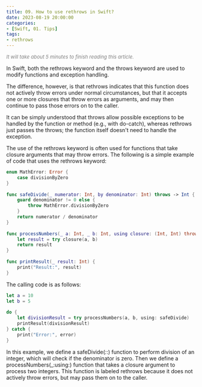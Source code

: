 ```yaml
---
title: 09. How to use rethrows in Swift?
date: 2023-08-19 20:00:00
categories: 
- [Swift, 01. Tips]
tags:
- rethrows
---
```


<font color=gray size=2>*It will take about 5 minutes to finish reading this article.*</font>

In Swift, both the rethrows keyword and the throws keyword are used to modify functions and exception handling. 

The difference, however, is that rethrows indicates that this function does not actively throw errors under normal circumstances, but that it accepts one or more closures that throw errors as arguments, and may then continue to pass those errors on to the caller.

It can be simply understood that throws allow possible exceptions to be handled by the function or method (e.g., with do-catch), whereas rethrows just passes the throws; the function itself doesn't need to handle the exception.

The use of the rethrows keyword is often used for functions that take closure arguments that may throw errors. The following is a simple example of code that uses the rethrows keyword:

```Swift
enum MathError: Error {
    case divisionByZero
}
​
func safeDivide(_ numerator: Int, by denominator: Int) throws -> Int {
    guard denominator != 0 else {
        throw MathError.divisionByZero
    }
    return numerator / denominator
}
​
func processNumbers(_ a: Int, _ b: Int, using closure: (Int, Int) throws -> Int) rethrows -> Int {
    let result = try closure(a, b)
    return result
}
​
func printResult(_ result: Int) {
    print("Result:", result)
}

```
The calling code is as follows:

```Swift
let a = 10
let b = 5
​
do {
    let divisionResult = try processNumbers(a, b, using: safeDivide)
    printResult(divisionResult)
} catch {
    print("Error:", error)
}
```
In this example, we define a safeDivide(_:_:) function to perform division of an integer, which will check if the denominator is zero. Then we define a processNumbers(_:using:) function that takes a closure argument to process two integers. This function is labeled rethrows because it does not actively throw errors, but may pass them on to the caller.